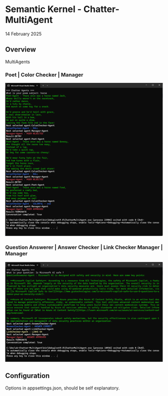# Semantic Kernel - Chatter-MultiAgent

14 February 2025

## Overview

MultiAgents

### Poet | Color Checker | Manager

![alttext](./docs/scrn1.png)


### Question Answerer | Answer Checker | Link Checker Manager | Manager


![alttext](./docs/scrn2.png)

## Configuration

Options in appsettings.json, should be self explanatory.
